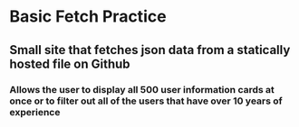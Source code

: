 # Basic Fetch Practice

## Small site that fetches json data from a statically hosted file on Github

### Allows the user to display all 500 user information cards at once or to filter out all of the users that have over 10 years of experience
